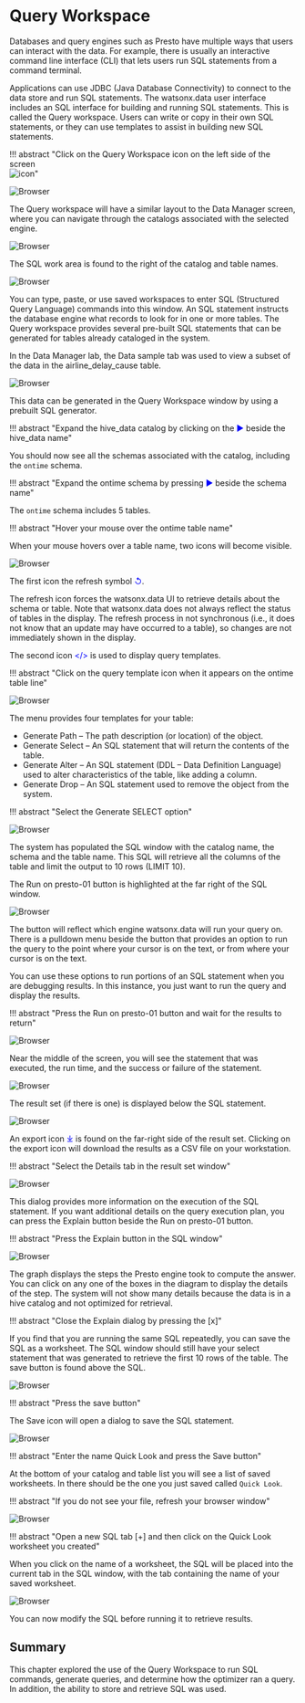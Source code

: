 # Query Workspace
Databases and query engines such as Presto have multiple ways that users can interact with the data. For example, there is usually an interactive command line interface (CLI) that lets users run SQL statements from a command terminal. 

Applications can use JDBC (Java Database Connectivity) to connect to the data store and run SQL statements. The watsonx.data user interface includes an SQL interface for building and running SQL statements. This is called the Query workspace. Users can write or copy in their own SQL statements, or they can use templates to assist in building new SQL statements.

!!! abstract "Click on the Query Workspace icon on the left side of the screen<br>![icon](wxd-images/wxd-intro-workspace-icon.png)"

![Browser](wxd-images/wxd-intro-select-queryworkspace.png) 

The Query workspace will have a similar layout to the Data Manager screen, where you can navigate through the catalogs associated with the selected engine.

![Browser](wxd-images/wxd-intro-query.png) 

The SQL work area is found to the right of the catalog and table names.

![Browser](wxd-images/wxd-intro-sql-area.png) 

You can type, paste, or use saved workspaces to enter SQL (Structured Query Language) commands into this window. An SQL statement instructs the database engine what records to look for in one or more tables. The Query workspace provides several pre-built SQL statements that can be generated for tables already cataloged in the system.

In the Data Manager lab, the Data sample tab was used to view a subset of the data in the airline_delay_cause table.

![Browser](wxd-images/wxd-intro-ontime-data-sample.png) 
 
This data can be generated in the Query Workspace window by using a prebuilt SQL generator. 

!!! abstract "Expand the hive_data catalog by clicking on the <span style="font-style:bold; color:blue;">&#9658;</span> beside the hive_data name"

You should now see all the schemas associated with the catalog, including the `ontime` schema.

!!! abstract "Expand the ontime schema by pressing <span style="font-style:bold; color:blue;">&#9658;</span> beside the schema name"

The `ontime` schema includes 5 tables.

!!! abstract "Hover your mouse over the ontime table name"

When your mouse hovers over a table name, two icons will become visible.

![Browser](wxd-images/wxd-intro-ontime-hover.png) 

The first icon the refresh symbol <span style="font-style:bold; color:blue;">&#8634;</span>.
 
The refresh icon forces the watsonx.data UI to retrieve details about the schema or table. Note that watsonx.data does not always reflect the status of tables in the display. The refresh process in not synchronous (i.e., it does not know that an update may have occurred to a table), so changes are not immediately shown in the display. 

The second icon <span style="font-style:bold; color:blue;">&lt;/&gt;</span> is used to display query templates. 
 
!!! abstract "Click on the query template icon when it appears on the ontime table line"

![Browser](wxd-images/wxd-intro-query-template.png)

The menu provides four templates for your table:

* Generate Path – The path description (or location) of the object.
* Generate Select – An SQL statement that will return the contents of the table.
* Generate Alter – An SQL statement (DDL – Data Definition Language) used to alter characteristics of the table, like adding a column.
* Generate Drop – An SQL statement used to remove the object from the system.

!!! abstract "Select the Generate SELECT option"

![Browser](wxd-images/wxd-intro-generated-sql.png)

The system has populated the SQL window with the catalog name, the schema and the table name. This SQL will retrieve all the columns of the table and limit the output to 10 rows (LIMIT 10). 

The Run on presto-01 button is highlighted at the far right of the SQL window. 

![Browser](wxd-images/wxd-intro-runpresto.png)

The button will reflect which engine watsonx.data will run your query on. There is a pulldown menu beside the button that provides an option to run the query to the point where your cursor is on the text, or from where your cursor is on the text.

You can use these options to run portions of an SQL statement when you are debugging results. In this instance, you just want to run the query and display the results. 

!!! abstract "Press the Run on presto-01 button and wait for the results to return"

![Browser](wxd-images/wxd-intro-sql-results.png)

Near the middle of the screen, you will see the statement that was executed, the run time, and the success or failure of the statement.

![Browser](wxd-images/wxd-intro-sql-success.png)

The result set (if there is one) is displayed below the SQL statement.

![Browser](wxd-images/wxd-intro-sql-answerset.png)

An export icon <span style="font-style:bold; color:blue;">&DownArrowBar;</span> is found on the far-right side of the result set. Clicking on the export icon will download the results as a CSV file on your workstation.

!!! abstract "Select the Details tab in the result set window"

![Browser](wxd-images/wxd-intro-sql-result-details.png)

This dialog provides more information on the execution of the SQL statement. If you want additional details on the query execution plan, you can press the Explain button beside the Run on presto-01 button.

!!! abstract "Press the Explain button in the SQL window"

![Browser](wxd-images/wxd-intro-sql-explain-results.png)

The graph displays the steps the Presto engine took to compute the answer. 
You can click on any one of the boxes in the diagram to display the details of the step. The system will not show many details because the data is in a hive catalog and not optimized for retrieval.

!!! abstract "Close the Explain dialog by pressing the [x]"

If you find that you are running the same SQL repeatedly, you can save the SQL as a worksheet. The SQL window should still have your select statement that was generated to retrieve the first 10 rows of the table. The save button is found above the SQL.

![Browser](wxd-images/wxd-intro-sql-save-button.png)

!!! abstract "Press the save button"

The Save icon will open a dialog to save the SQL statement.

![Browser](wxd-images/wxd-intro-save-dialog.png)

!!! abstract "Enter the name Quick Look and press the Save button"

At the bottom of your catalog and table list you will see a list of saved worksheets. In there should be the one you just saved called `Quick Look`.

!!! abstract "If you do not see your file, refresh your browser window"

![Browser](wxd-images/wxd-intro-sql-saved-file.png)

!!! abstract "Open a new SQL tab [+] and then click on the Quick Look worksheet you created"
 
When you click on the name of a worksheet, the SQL will be placed into the current tab in the SQL window, with the tab containing the name of your saved worksheet. 

![Browser](wxd-images/wxd-intro-sql-retrieved.png)
 
You can now modify the SQL before running it to retrieve results.

## Summary

This chapter explored the use of the Query Workspace to run SQL commands, generate queries, and determine how the optimizer ran a query. In addition, the ability to store and retrieve SQL was used.